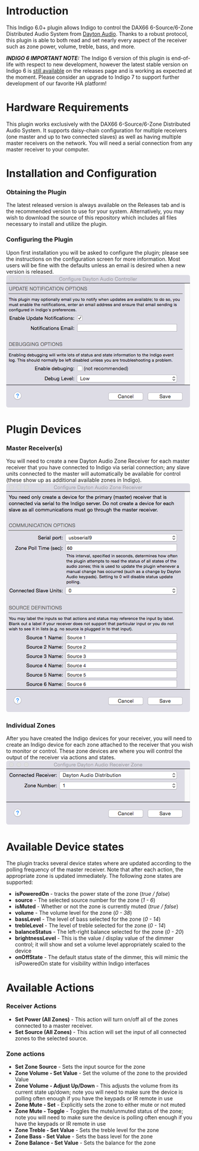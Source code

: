 # Introduction
This Indigo 6.0+ plugin allows Indigo to control the DAX66 6-Source/6-Zone Distributed Audio System from [Dayton Audio](http://www.daytonaudio.com/). Thanks to a robust protocol, this plugin is able to both read and set nearly every aspect of the receiver such as zone power, volume, treble, bass, and more.

_**INDIGO 6 IMPORTANT NOTE:**_ The Indigo 6 version of this plugin is end-of-life with respect to new development, however the latest stable version on Indigo 6 is [still available](https://github.com/RogueProeliator/IndigoPlugins-DaytonAudio/releases/tag/v1.0.3) on the releases page and is working as expected at the moment. Please consider an upgrade to Indigo 7 to support further development of our favorite HA platform!

# Hardware Requirements
This plugin works exclusively with the DAX66 6-Source/6-Zone Distributed Audio System. It supports daisy-chain configuration for multiple receivers (one master and up to two connected slaves) as well as having multiple master receivers on the network. You will need a serial connection from any master receiver to your computer.

# Installation and Configuration
### Obtaining the Plugin
The latest released version is always available on the Releases tab and is the recommended version to use for your system. Alternatively, you may wish to download the source of this repository which includes all files necessary to install and utilize the plugin.

### Configuring the Plugin
Upon first installation you will be asked to configure the plugin; please see the instructions on the configuration screen for more information. Most users will be fine with the defaults unless an email is desired when a new version is released.<br />
![Plugin Configuration Screen](<Documentation/Help/PluginConfigurationScreen.png>)

# Plugin Devices
### Master Receiver(s)
You will need to create a new Dayton Audio Zone Receiver for each master receiver that you have connected to Indigo via serial connection; any slave units connected to the master will automatically be available for control (these show up as additional available zones in Indigo).<br />
![Receiver Configuration Screen](<Documentation/Help/ReceiverDeviceConfigScreen.png>)

### Individual Zones
After you have created the Indigo devices for your receiver, you will need to create an Indigo device for each zone attached to the receiver that you wish to monitor or control. These zone devices are where you will control the output of the receiver via actions and states.<br />
![Zone Configuration Screen](<Documentation/Help/ZoneDeviceConfigScreen.png>)

# Available Device states
The plugin tracks several device states where are updated according to the polling frequency of the master receiver. Note that after each action, the appropriate zone is updated immediately. The following zone states are supported:

- **isPoweredOn** - tracks the power state of the zone (_true / false_)
- **source** - The selected source number for the zone (_1 - 6_)
- **isMuted** - Whether or not the zone is currently muted (_true / false_)
- **volume** - The volume level for the zone (_0 - 38_)
- **bassLevel** - The level of bass selected for the zone (_0 - 14_)
- **trebleLevel** - The level of treble selected for the zone (_0 - 14_)
- **balanceStatus** - The left-right balance selected for the zone (_0 - 20_)
- **brightnessLevel** - This is the value / display value of the dimmer control; it will show and set a volume level appropriately scaled to the device
- **onOffState** - The default status state of the dimmer, this will mimic the isPoweredOn state for visibility within Indigo interfaces

# Available Actions
### Receiver Actions
- **Set Power (All Zones)** - This action will turn on/off all of the zones connected to a master receiver.
- **Set Source (All Zones)** - This action will set the input of all connected zones to the selected source.

### Zone actions
- **Set Zone Source** - Sets the input source for the zone
- **Zone Volume - Set Value** - Set the volume of the zone to the provided Value
- **Zone Volume - Adjust Up/Down** - This adjusts the volume from its current state up/down; note you will need to make sure the device is polling often enough if you have the keypads or IR remote in use
- **Zone Mute - Set** - Explicitly sets the zone to either mute or not muted
- **Zone Mute - Toggle** - Toggles the mute/unmuted status of the zone; note you will need to make sure the device is polling often enough if you have the keypads or IR remote in use
- **Zone Treble - Set Value** - Sets the treble level for the zone
- **Zone Bass - Set Value** - Sets the bass level for the zone
- **Zone Balance - Set Value** - Sets the balance for the zone
